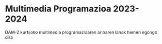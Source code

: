 # Multimedia Programazioa 2023-2024
 DAM-2 kurtsoko multimedia programazioaren arloaren lanak hemen egongo dira
